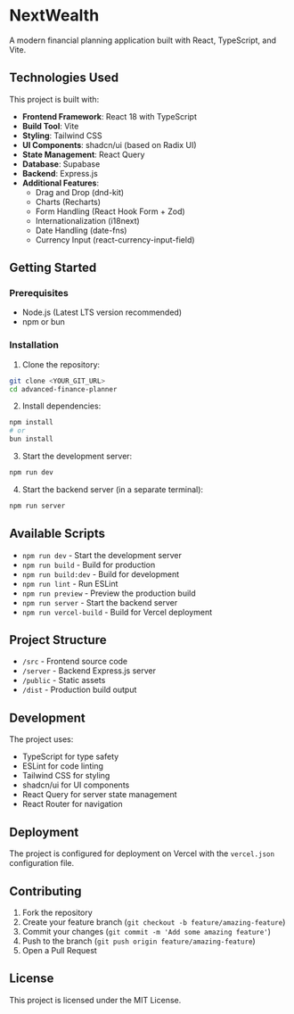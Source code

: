 # NextWealth

A modern financial planning application built with React, TypeScript, and Vite.

## Technologies Used

This project is built with:

- **Frontend Framework**: React 18 with TypeScript
- **Build Tool**: Vite
- **Styling**: Tailwind CSS
- **UI Components**: shadcn/ui (based on Radix UI)
- **State Management**: React Query
- **Database**: Supabase
- **Backend**: Express.js
- **Additional Features**:
  - Drag and Drop (dnd-kit)
  - Charts (Recharts)
  - Form Handling (React Hook Form + Zod)
  - Internationalization (i18next)
  - Date Handling (date-fns)
  - Currency Input (react-currency-input-field)

## Getting Started

### Prerequisites

- Node.js (Latest LTS version recommended)
- npm or bun

### Installation

1. Clone the repository:
```sh
git clone <YOUR_GIT_URL>
cd advanced-finance-planner
```

2. Install dependencies:
```sh
npm install
# or
bun install
```

3. Start the development server:
```sh
npm run dev
```

4. Start the backend server (in a separate terminal):
```sh
npm run server
```

## Available Scripts

- `npm run dev` - Start the development server
- `npm run build` - Build for production
- `npm run build:dev` - Build for development
- `npm run lint` - Run ESLint
- `npm run preview` - Preview the production build
- `npm run server` - Start the backend server
- `npm run vercel-build` - Build for Vercel deployment

## Project Structure

- `/src` - Frontend source code
- `/server` - Backend Express.js server
- `/public` - Static assets
- `/dist` - Production build output

## Development

The project uses:
- TypeScript for type safety
- ESLint for code linting
- Tailwind CSS for styling
- shadcn/ui for UI components
- React Query for server state management
- React Router for navigation

## Deployment

The project is configured for deployment on Vercel with the `vercel.json` configuration file.

## Contributing

1. Fork the repository
2. Create your feature branch (`git checkout -b feature/amazing-feature`)
3. Commit your changes (`git commit -m 'Add some amazing feature'`)
4. Push to the branch (`git push origin feature/amazing-feature`)
5. Open a Pull Request

## License

This project is licensed under the MIT License.
